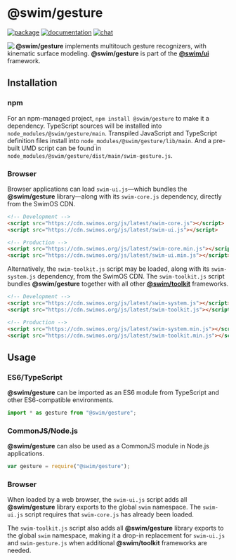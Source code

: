# @swim/gesture

[![package](https://img.shields.io/npm/v/@swim/gesture.svg)](https://www.npmjs.com/package/@swim/gesture)
[![documentation](https://img.shields.io/badge/doc-TypeDoc-blue.svg)](https://docs.swimos.org/js/latest/modules/_swim_gesture.html)
[![chat](https://img.shields.io/badge/chat-Gitter-green.svg)](https://gitter.im/swimos/community)

<a href="https://www.swimos.org"><img src="https://docs.swimos.org/readme/marlin-blue.svg" align="left"></a>

**@swim/gesture** implements multitouch gesture recognizers, with kinematic
surface modeling.  **@swim/gesture** is part of the
[**@swim/ui**](https://github.com/swimos/swim/tree/master/swim-toolkit-js/swim-ui-js/@swim/ui)
framework.

## Installation

### npm

For an npm-managed project, `npm install @swim/gesture` to make it a dependency.
TypeScript sources will be installed into `node_modules/@swim/gesture/main`.
Transpiled JavaScript and TypeScript definition files install into
`node_modules/@swim/gesture/lib/main`.  And a pre-built UMD script can
be found in `node_modules/@swim/gesture/dist/main/swim-gesture.js`.

### Browser

Browser applications can load `swim-ui.js`—which bundles the **@swim/gesture**
library—along with its `swim-core.js` dependency, directly from the SwimOS CDN.

```html
<!-- Development -->
<script src="https://cdn.swimos.org/js/latest/swim-core.js"></script>
<script src="https://cdn.swimos.org/js/latest/swim-ui.js"></script>

<!-- Production -->
<script src="https://cdn.swimos.org/js/latest/swim-core.min.js"></script>
<script src="https://cdn.swimos.org/js/latest/swim-ui.min.js"></script>
```

Alternatively, the `swim-toolkit.js` script may be loaded, along with its
`swim-system.js` dependency, from the SwimOS CDN.  The `swim-toolkit.js`
script bundles **@swim/gesture** together with all other
[**@swim/toolkit**](https://github.com/swimos/swim/tree/master/swim-toolkit-js/@swim/toolkit)
frameworks.

```html
<!-- Development -->
<script src="https://cdn.swimos.org/js/latest/swim-system.js"></script>
<script src="https://cdn.swimos.org/js/latest/swim-toolkit.js"></script>

<!-- Production -->
<script src="https://cdn.swimos.org/js/latest/swim-system.min.js"></script>
<script src="https://cdn.swimos.org/js/latest/swim-toolkit.min.js"></script>
```

## Usage

### ES6/TypeScript

**@swim/gesture** can be imported as an ES6 module from TypeScript and other
ES6-compatible environments.

```typescript
import * as gesture from "@swim/gesture";
```

### CommonJS/Node.js

**@swim/gesture** can also be used as a CommonJS module in Node.js applications.

```javascript
var gesture = require("@swim/gesture");
```

### Browser

When loaded by a web browser, the `swim-ui.js` script adds all
**@swim/gesture** library exports to the global `swim` namespace.  The
`swim-ui.js` script requires that `swim-core.js` has already been loaded.

The `swim-toolkit.js` script also adds all **@swim/gesture** library
exports to the global `swim` namespace, making it a drop-in replacement for
`swim-ui.js` and `swim-gesture.js` when additional **@swim/toolkit** frameworks
are needed.
